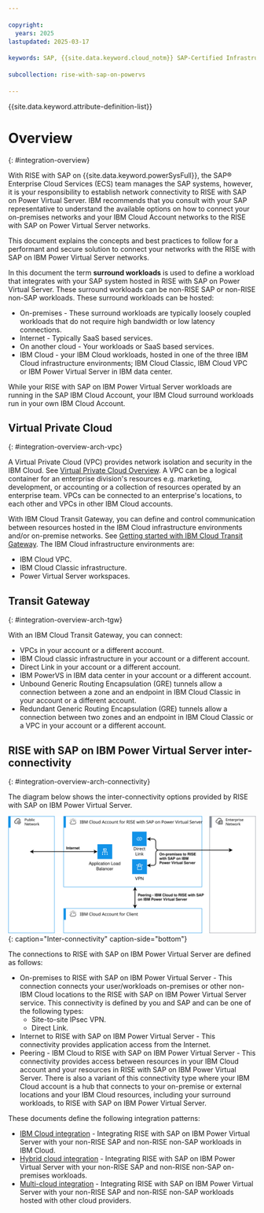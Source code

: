 ```yaml
---

copyright:
  years: 2025
lastupdated: 2025-03-17

keywords: SAP, {{site.data.keyword.cloud_notm}} SAP-Certified Infrastructure, {{site.data.keyword.ibm_cloud_sap}}, SAP Workloads

subcollection: rise-with-sap-on-powervs

---
```


{{site.data.keyword.attribute-definition-list}}

# Overview
{: #integration-overview}

With RISE with SAP on {{site.data.keyword.powerSysFull}}, the SAP&reg; Enterprise Cloud Services (ECS) team manages the SAP systems, however, it is your responsibility to establish network connectivity to RISE with SAP on Power Virtual Server. IBM recommends that you consult with your SAP representative to understand the available options on how to connect your on-premises networks and your IBM Cloud Account networks to the RISE with SAP on Power Virtual Server networks.

This document explains the concepts and best practices to follow for a performant and secure solution to connect your networks with the RISE with SAP on IBM Power Virtual Server networks.

In this document the term **surround workloads** is used to define a workload that integrates with your SAP system hosted in RISE with SAP on Power Virtual Server. These surround workloads can be non-RISE SAP or non-RISE non-SAP workloads. These surround workloads can be hosted:

* On-premises - These surround workloads are typically loosely coupled workloads that do not require high bandwidth or low latency connections.
* Internet - Typically SaaS based services.
* On another cloud - Your workloads or SaaS based services.
* IBM Cloud - your IBM Cloud workloads, hosted in one of the three IBM Cloud infrastructure environments; IBM Cloud Classic, IBM Cloud VPC or IBM Power Virtual Server in IBM data center.

While your RISE with SAP on IBM Power Virtual Server workloads are running in the SAP IBM Cloud Account, your IBM Cloud surround workloads run in your own IBM Cloud Account.

## Virtual Private Cloud
{: #integration-overview-arch-vpc}

A Virtual Private Cloud (VPC) provides network isolation and security in the IBM Cloud. See [Virtual Private Cloud Overview]( /docs/vpc?topic=vpc-about-vpc). A VPC can be a logical container for an enterprise division's resources e.g. marketing, development, or accounting or a collection of resources operated by an enterprise team. VPCs can be connected to an enterprise's locations, to each other and VPCs in other IBM Cloud accounts.

With IBM Cloud Transit Gateway, you can define and control communication between resources hosted in the IBM Cloud infrastructure environments and/or on-premise networks. See [Getting started with IBM Cloud Transit Gateway](/docs/transit-gateway?topic=transit-gateway-getting-started). The IBM Cloud infrastructure environments are:

* IBM Cloud VPC.
* IBM Cloud Classic infrastructure.
* Power Virtual Server workspaces.

## Transit Gateway
{: #integration-overview-arch-tgw}

With an IBM Cloud Transit Gateway, you can connect:

* VPCs in your account or a different account.
* IBM Cloud classic infrastructure in your account or a different account.
* Direct Link in your account or a different account.
* IBM PowerVS in IBM data center in your account or a different account.
* Unbound Generic Routing Encapsulation (GRE) tunnels allow a connection between a zone and an endpoint in IBM Cloud Classic in your account or a different account.
* Redundant Generic Routing Encapsulation (GRE) tunnels allow a connection between two zones and an endpoint in IBM Cloud Classic or a VPC in your account or a different account.

## RISE with SAP on IBM Power Virtual Server inter-connectivity
{: #integration-overview-arch-connectivity}

The diagram below shows the inter-connectivity options provided by RISE with SAP on IBM Power Virtual Server.

![Figure 1. Inter-connectivity](../images/interconnectivity.svg "Inter-connectivity"){: caption="Inter-connectivity" caption-side="bottom"}

The connections to RISE with SAP on IBM Power Virtual Server are defined as follows:

* On-premises to RISE with SAP on IBM Power Virtual Server - This connection connects your user/workloads on-premises or other non-IBM Cloud locations to the RISE with SAP on IBM Power Virtual Server service. This connectivity is defined by you and SAP and can be one of the following types:
    * Site-to-site IPsec VPN.
    * Direct Link.
* Internet to RISE with SAP on IBM Power Virtual Server - This connectivity provides application access from the Internet.
* Peering - IBM Cloud to RISE with SAP on IBM Power Virtual Server - This connectivity provides access between resources in your IBM Cloud account and your resources in RISE with SAP on IBM Power Virtual Server. There is also a variant of this connectivity type where your IBM Cloud account is a hub that connects to your on-premise or external locations and your IBM Cloud resources, including your surround workloads, to RISE with SAP on IBM Power Virtual Server.

These documents define the following integration patterns:

* [IBM Cloud integration](/docs/rise-with-sap-on-powervs?topic=rise-with-sap-on-powervs-integration-ibm-cloud) - Integrating RISE with SAP on IBM Power Virtual Server with your non-RISE SAP and non-RISE non-SAP workloads in IBM Cloud.
* [Hybrid cloud integration](/docs/rise-with-sap-on-powervs?topic=rise-with-sap-on-powervs-integration-hybrid) - Integrating RISE with SAP on IBM Power Virtual Server with your non-RISE SAP and non-RISE non-SAP on-premises workloads.
* [Multi-cloud integration](/docs/rise-with-sap-on-powervs?topic=rise-with-sap-on-powervs-integration-multi-cloud) - Integrating RISE with SAP on IBM Power Virtual Server with your non-RISE SAP and non-RISE non-SAP workloads hosted with other cloud providers.
